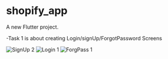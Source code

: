 # shopify_app

A new Flutter project.

-Task 1 is about creating Login/signUp/ForgotPassword Screens

![SignUp 2](https://github.com/AliaaAbdelkarimBastawy/ShopifyApp/assets/149010952/1a173296-b803-4303-855c-b808a42ce54d)
![Login 1](https://github.com/AliaaAbdelkarimBastawy/ShopifyApp/assets/149010952/721e4491-cdca-4d94-944c-5b51fa413fe3)
![ForgPass 1](https://github.com/AliaaAbdelkarimBastawy/ShopifyApp/assets/149010952/4bd74976-d63a-47dc-9474-cd23a49ae698)

